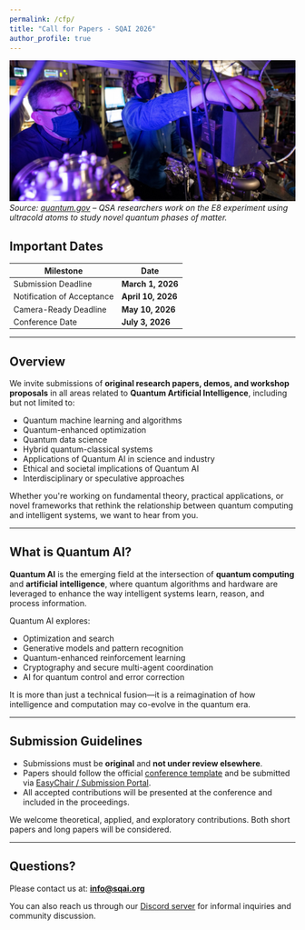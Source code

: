 ```yaml
---
permalink: /cfp/
title: "Call for Papers - SQAI 2026"
author_profile: true
---
```


![Quantum Computer](/images/quantumcomputer.jpg)
*Source: [quantum.gov](https://www.quantum.gov/quantum-image-gallery/) – QSA researchers work on the E8 experiment using ultracold atoms to study novel quantum phases of matter.*

## Important Dates

| Milestone | Date |
|-----------|------|
| Submission Deadline | **March 1, 2026** |
| Notification of Acceptance | **April 10, 2026** |
| Camera-Ready Deadline | **May 10, 2026** |
| Conference Date | **July 3, 2026** |

---

## Overview

We invite submissions of **original research papers, demos, and workshop proposals** in all areas related to **Quantum Artificial Intelligence**, including but not limited to:

- Quantum machine learning and algorithms  
- Quantum-enhanced optimization  
- Quantum data science  
- Hybrid quantum-classical systems  
- Applications of Quantum AI in science and industry  
- Ethical and societal implications of Quantum AI  
- Interdisciplinary or speculative approaches  

Whether you're working on fundamental theory, practical applications, or novel frameworks that rethink the relationship between quantum computing and intelligent systems, we want to hear from you.

---

## What is Quantum AI?

**Quantum AI** is the emerging field at the intersection of **quantum computing** and **artificial intelligence**, where quantum algorithms and hardware are leveraged to enhance the way intelligent systems learn, reason, and process information.

Quantum AI explores:
- Optimization and search  
- Generative models and pattern recognition  
- Quantum-enhanced reinforcement learning  
- Cryptography and secure multi-agent coordination  
- AI for quantum control and error correction  

It is more than just a technical fusion—it is a reimagination of how intelligence and computation may co-evolve in the quantum era.

---

## Submission Guidelines

- Submissions must be **original** and **not under review elsewhere**.
- Papers should follow the official [conference template](#) and be submitted via [EasyChair / Submission Portal](#).
- All accepted contributions will be presented at the conference and included in the proceedings.

We welcome theoretical, applied, and exploratory contributions. Both short papers and long papers will be considered.

---

## Questions?

Please contact us at: **info@sqai.org**

You can also reach us through our [Discord server](https://discord.gg/YhJNBApW8v#) for informal inquiries and community discussion.